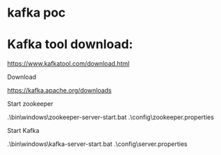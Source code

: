 # kafka poc

# Kafka tool download: 
https://www.kafkatool.com/download.html


Download

https://kafka.apache.org/downloads

Start zookeeper

.\bin\windows\zookeeper-server-start.bat .\config\zookeeper.properties


Start Kafka

.\bin\windows\kafka-server-start.bat .\config\server.properties
